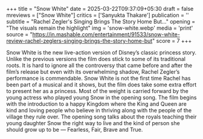 +++
title = "Snow White"
date = 2025-03-22T09:37:09+05:30
draft = false
mreviews = ["Snow White"]
critics = ['Sanyukta Thakare']
publication = ''
subtitle = "Rachel Zegler's Singing Brings The Story Home But..."
opening = "The visuals remain the highlight"
img = 'snow-white.webp'
media = 'print'
source = "https://in.mashable.com/entertainment/91533/snow-white-review-rachel-zeglers-singing-brings-the-story-home-but"
score = 7
+++

Snow White is the new live-action version of Disney’s classic princess story. Unlike the previous versions the film does stick to some of its traditional roots. It is hard to ignore all the controversy that came before and after the film’s release but even with its overwhelming shadow, Rachel Zegler’s performance is commendable. Snow White is not the first time Rachel has been part of a musical and it shows, but the film does take some extra effort to present her as a princess. Most of the weight is carried forward by the young actress who played young Snow in the opening song. The film begins with the introduction to a happy Kingdom where the King and Queen are kind and loving people who believe in thriving along with the people of the village they rule over. The opening song talks about the royals teaching their young daughter Snow the right way to live and the kind of person she should grow up to be — Fearless, Fair, Brave and True.
